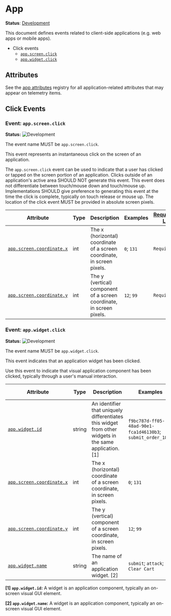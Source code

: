 <!--- Hugo front matter used to generate the website version of this page:
linkTitle: App
--->

# App

**Status**: [Development][DocumentStatus]

This document defines events related to client-side applications
(e.g. web apps or mobile apps).

* Click events
  *  [`app.screen.click`](#event-appscreenclick)
  *  [`app.widget.click`](#event-appwidgetclick)

## Attributes

See the [app attributes](/docs/attributes-registry/app.md) registry for all
application-related attributes that may appear on telemetry items.

## Click Events

### Event: `app.screen.click`

<!-- semconv event.app.screen.click -->
<!-- NOTE: THIS TEXT IS AUTOGENERATED. DO NOT EDIT BY HAND. -->
<!-- see templates/registry/markdown/snippet.md.j2 -->
<!-- prettier-ignore-start -->
<!-- markdownlint-capture -->
<!-- markdownlint-disable -->

**Status:** ![Development](https://img.shields.io/badge/-development-blue)

The event name MUST be `app.screen.click`.

This event represents an instantaneous click on the screen of an application.

The `app.screen.click` event can be used to indicate that a user has clicked or tapped on the screen portion of an application. Clicks outside of an application's active area SHOULD NOT generate this event. This event does not differentiate between touch/mouse down and touch/mouse up. Implementations SHOULD give preference to generating this event at the time the click is complete, typically on touch release or mouse up. The location of the click event MUST be provided in absolute screen pixels.

| Attribute  | Type | Description  | Examples  | [Requirement Level](https://opentelemetry.io/docs/specs/semconv/general/attribute-requirement-level/) | Stability |
|---|---|---|---|---|---|
| [`app.screen.coordinate.x`](/docs/attributes-registry/app.md) | int | The x (horizontal) coordinate of a screen coordinate, in screen pixels. | `0`; `131` | `Required` | ![Development](https://img.shields.io/badge/-development-blue) |
| [`app.screen.coordinate.y`](/docs/attributes-registry/app.md) | int | The y (vertical) component of a screen coordinate, in screen pixels. | `12`; `99` | `Required` | ![Development](https://img.shields.io/badge/-development-blue) |

<!-- markdownlint-restore -->
<!-- prettier-ignore-end -->
<!-- END AUTOGENERATED TEXT -->
<!-- endsemconv -->

### Event: `app.widget.click`

<!-- semconv event.app.widget.click -->
<!-- NOTE: THIS TEXT IS AUTOGENERATED. DO NOT EDIT BY HAND. -->
<!-- see templates/registry/markdown/snippet.md.j2 -->
<!-- prettier-ignore-start -->
<!-- markdownlint-capture -->
<!-- markdownlint-disable -->

**Status:** ![Development](https://img.shields.io/badge/-development-blue)

The event name MUST be `app.widget.click`.

This event indicates that an application widget has been clicked.

Use this event to indicate that visual application component has been clicked, typically through a user's manual interaction.

| Attribute  | Type | Description  | Examples  | [Requirement Level](https://opentelemetry.io/docs/specs/semconv/general/attribute-requirement-level/) | Stability |
|---|---|---|---|---|---|
| [`app.widget.id`](/docs/attributes-registry/app.md) | string | An identifier that uniquely differentiates this widget from other widgets in the same application. [1] | `f9bc787d-ff05-48ad-90e1-fca1d46130b3`; `submit_order_1829` | `Required` | ![Development](https://img.shields.io/badge/-development-blue) |
| [`app.screen.coordinate.x`](/docs/attributes-registry/app.md) | int | The x (horizontal) coordinate of a screen coordinate, in screen pixels. | `0`; `131` | `Opt-In` | ![Development](https://img.shields.io/badge/-development-blue) |
| [`app.screen.coordinate.y`](/docs/attributes-registry/app.md) | int | The y (vertical) component of a screen coordinate, in screen pixels. | `12`; `99` | `Opt-In` | ![Development](https://img.shields.io/badge/-development-blue) |
| [`app.widget.name`](/docs/attributes-registry/app.md) | string | The name of an application widget. [2] | `submit`; `attack`; `Clear Cart` | `Opt-In` | ![Development](https://img.shields.io/badge/-development-blue) |

**[1] `app.widget.id`:** A widget is an application component, typically an on-screen visual GUI element.

**[2] `app.widget.name`:** A widget is an application component, typically an on-screen visual GUI element.

<!-- markdownlint-restore -->
<!-- prettier-ignore-end -->
<!-- END AUTOGENERATED TEXT -->
<!-- endsemconv -->

[DocumentStatus]: https://opentelemetry.io/docs/specs/otel/document-status
